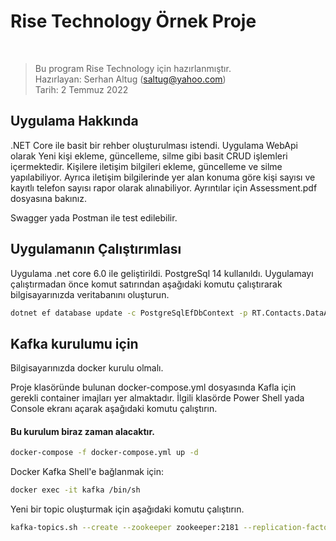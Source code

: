 # Rise Technology Örnek Proje
<br />

> Bu program Rise Technology için hazırlanmıştır. <br />
Hazırlayan: Serhan Altug ([saltug@yahoo.com]) <br />
Tarih: 2 Temmuz 2022

## Uygulama Hakkında

.NET Core ile basit bir rehber oluşturulması istendi.
Uygulama WebApi olarak Yeni kişi ekleme, güncelleme, silme gibi basit CRUD işlemleri içermektedir.
Kişilere iletişim bilgileri ekleme, güncelleme ve silme yapılabiliyor.
Ayrıca iletişim bilgilerinde yer alan konuma göre kişi sayısı ve kayıtlı telefon sayısı rapor olarak alınabiliyor. Ayrıntılar için Assessment.pdf dosyasına bakınız.

Swagger yada Postman ile test edilebilir.

## Uygulamanın Çalıştırımlası

Uygulama .net core 6.0 ile geliştirildi. PostgreSql 14 kullanıldı.
Uygulamayı çalıştırmadan önce komut satırından aşağıdaki komutu çalıştırarak bilgisayarınızda veritabanını oluşturun.

```sh
dotnet ef database update -c PostgreSqlEfDbContext -p RT.Contacts.DataAccess
```

## Kafka kurulumu için
Bilgisayarınızda docker kurulu olmalı.

Proje klasöründe bulunan docker-compose.yml dosyasında Kafla için gerekli container imajları yer almaktadır.
İlgili klasörde Power Shell yada Console ekranı açarak aşağıdaki komutu çalıştırın.
#### Bu kurulum biraz zaman alacaktır.
```sh
docker-compose -f docker-compose.yml up -d
```

Docker Kafka Shell'e bağlanmak için:
```sh
docker exec -it kafka /bin/sh
```

Yeni bir topic oluşturmak için aşağıdaki komutu çalıştırın.
```sh
kafka-topics.sh --create --zookeeper zookeeper:2181 --replication-factor 1 --partitions 1 --topic commands
```

   [saltug@yahoo.com]: <mailto://saltug@yahoo.com>
